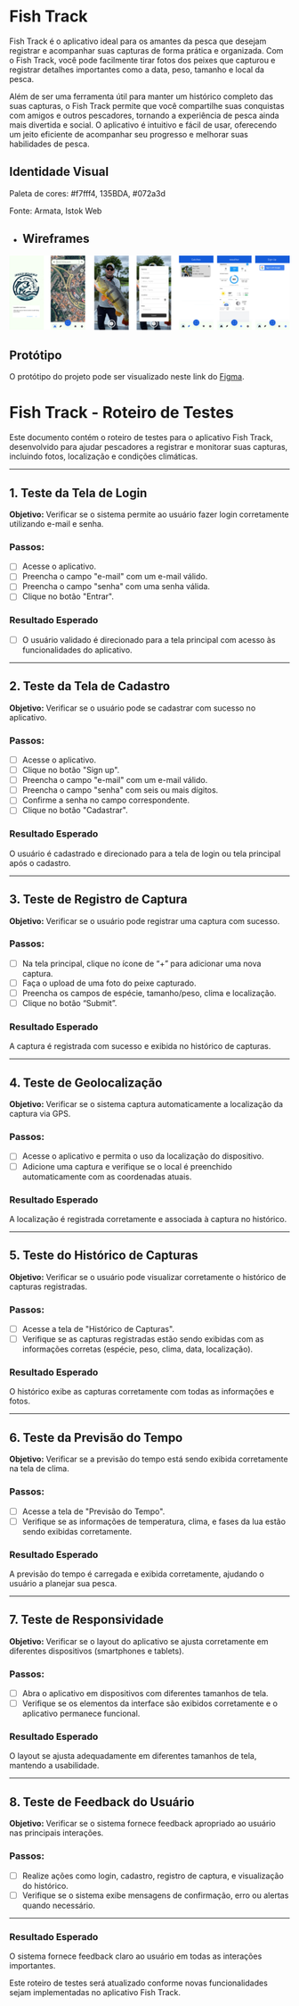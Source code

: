 # Fish Track

Fish Track é o aplicativo ideal para os amantes da pesca que desejam registrar e acompanhar suas capturas de forma prática e organizada. Com o Fish Track, você pode facilmente tirar fotos dos peixes que capturou e registrar detalhes importantes como a data, peso, tamanho e local da pesca.

Além de ser uma ferramenta útil para manter um histórico completo das suas capturas, o Fish Track permite que você compartilhe suas conquistas com amigos e outros pescadores, tornando a experiência de pesca ainda mais divertida e social. O aplicativo é intuitivo e fácil de usar, oferecendo um jeito eficiente de acompanhar seu progresso e melhorar suas habilidades de pesca.

 ## Identidade Visual 
  Paleta de cores: #f7fff4, 135BDA, #072a3d
  
  Fonte: Armata, Istok Web

- ## Wireframes

![Wireframe](docs/prototipo/fishtrack.png)

## Protótipo

O protótipo do projeto pode ser visualizado neste link do [Figma](https://www.figma.com/proto/Us86zC5GGhTo0VXWMOWr3h/fishtrack?node-id=0-1&t=2L0C0ci8BKmfntIp-1).


# Fish Track - Roteiro de Testes
Este documento contém o roteiro de testes para o aplicativo Fish Track, desenvolvido para ajudar pescadores a registrar e monitorar suas capturas, incluindo fotos, localização e condições climáticas.

 ---
## 1. Teste da Tela de Login
**Objetivo:** Verificar se o sistema permite ao usuário fazer login corretamente utilizando e-mail e senha.

### Passos:
- [ ] Acesse o aplicativo.
- [ ] Preencha o campo "e-mail" com um e-mail válido.
- [ ] Preencha o campo "senha" com uma senha válida.
- [ ] Clique no botão "Entrar".
      
 ###  Resultado Esperado
  - [ ] O usuário validado é direcionado para a tela principal com acesso às funcionalidades do aplicativo.

 ---
## 2. Teste da Tela de Cadastro
**Objetivo:** Verificar se o usuário pode se cadastrar com sucesso no aplicativo.

### Passos:
- [ ] Acesse o aplicativo.
- [ ] Clique no botão "Sign up".
- [ ] Preencha o campo "e-mail" com um e-mail válido.
- [ ] Preencha o campo "senha" com seis ou mais dígitos.
- [ ] Confirme a senha no campo correspondente.
- [ ] Clique no botão "Cadastrar".
      
###  Resultado Esperado
O usuário é cadastrado e direcionado para a tela de login ou tela principal após o cadastro.

---
## 3. Teste de Registro de Captura
**Objetivo:** Verificar se o usuário pode registrar uma captura com sucesso.

### Passos:

- [ ] Na tela principal, clique no ícone de “+” para adicionar uma nova captura.
- [ ] Faça o upload de uma foto do peixe capturado.
- [ ] Preencha os campos de espécie, tamanho/peso, clima e localização.
- [ ] Clique no botão “Submit”.
      
### Resultado Esperado
A captura é registrada com sucesso e exibida no histórico de capturas.

---
## 4. Teste de Geolocalização
**Objetivo:**
Verificar se o sistema captura automaticamente a localização da captura via GPS.

### Passos:

- [ ] Acesse o aplicativo e permita o uso da localização do dispositivo.
- [ ] Adicione uma captura e verifique se o local é preenchido automaticamente com as coordenadas atuais.

###  Resultado Esperado
A localização é registrada corretamente e associada à captura no histórico.

---
## 5. Teste do Histórico de Capturas
**Objetivo:**
Verificar se o usuário pode visualizar corretamente o histórico de capturas registradas.

### Passos:

- [ ] Acesse a tela de "Histórico de Capturas".
- [ ] Verifique se as capturas registradas estão sendo exibidas com as informações corretas (espécie, peso, clima, data, localização).

###  Resultado Esperado
O histórico exibe as capturas corretamente com todas as informações e fotos.

---
## 6. Teste da Previsão do Tempo
**Objetivo:** Verificar se a previsão do tempo está sendo exibida corretamente na tela de clima.

### Passos:

- [ ] Acesse a tela de "Previsão do Tempo".
- [ ] Verifique se as informações de temperatura, clima, e fases da lua estão sendo exibidas corretamente.

### Resultado Esperado
A previsão do tempo é carregada e exibida corretamente, ajudando o usuário a planejar sua pesca.

---
## 7. Teste de Responsividade
**Objetivo:**
Verificar se o layout do aplicativo se ajusta corretamente em diferentes dispositivos (smartphones e tablets).

### Passos:

- [ ] Abra o aplicativo em dispositivos com diferentes tamanhos de tela.
- [ ] Verifique se os elementos da interface são exibidos corretamente e o aplicativo permanece funcional.

### Resultado Esperado
O layout se ajusta adequadamente em diferentes tamanhos de tela, mantendo a usabilidade.

---
## 8. Teste de Feedback do Usuário
**Objetivo:**
Verificar se o sistema fornece feedback apropriado ao usuário nas principais interações.

### Passos:

- [ ] Realize ações como login, cadastro, registro de captura, e visualização do histórico.
- [ ] Verifique se o sistema exibe mensagens de confirmação, erro ou alertas quando necessário.

---
###  Resultado Esperado
O sistema fornece feedback claro ao usuário em todas as interações importantes.

Este roteiro de testes será atualizado conforme novas funcionalidades sejam implementadas no aplicativo Fish Track.



